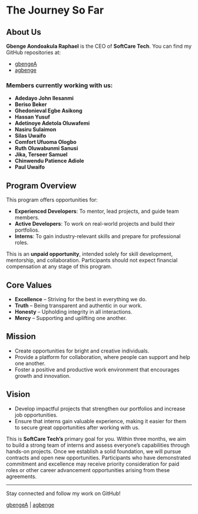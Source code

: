  # The Journey So Far

## About Us

**Gbenge Aondoakula Raphael** is the CEO of **SoftCare Tech**. You can find my GitHub repositories at:

- [gbengeA](https://github.com/gbengeA)
- [agbenge](https://github.com/agbenge)

### Members currently working with us:

- **Adedayo John Ilesanmi**
- **Beriso Beker**
- **Ghedonieval Egbe Asikong**
- **Hassan Yusuf**
- **Adetinoye Adetola Oluwafemi**
- **Nasiru Sulaimon**
- **Silas Uwaifo**
- **Comfort Ufuoma Ologbo**
- **Ruth Oluwabunmi Sanusi**
- **Jika, Terseer Samuel**
- **Chinwendu Patience Adiole**
- **Paul Uwaifo**

## Program Overview

This program offers opportunities for:

- **Experienced Developers**: To mentor, lead projects, and guide team members.
- **Active Developers**: To work on real-world projects and build their portfolios.
- **Interns**: To gain industry-relevant skills and prepare for professional roles.

This is an **unpaid opportunity**, intended solely for skill development, mentorship, and collaboration. Participants should not expect financial compensation at any stage of this program.

## Core Values

- **Excellence** – Striving for the best in everything we do.
- **Truth** – Being transparent and authentic in our work.
- **Honesty** – Upholding integrity in all interactions.
- **Mercy** – Supporting and uplifting one another.

## Mission

- Create opportunities for bright and creative individuals.
- Provide a platform for collaboration, where people can support and help one another.
- Foster a positive and productive work environment that encourages growth and innovation.

## Vision

- Develop impactful projects that strengthen our portfolios and increase job opportunities.
- Ensure that interns gain valuable experience, making it easier for them to secure great opportunities after working with us.

This is **SoftCare Tech’s** primary goal for you. Within three months, we aim to build a strong team of interns and assess everyone’s capabilities through hands-on projects. Once we establish a solid foundation, we will pursue contracts and open new opportunities. Participants who have demonstrated commitment and excellence may receive priority consideration for paid roles or other career advancement opportunities arising from these agreements.

---

Stay connected and follow my work on GitHub!

[gbengeA](https://github.com/gbengeA) | [agbenge](https://github.com/agbenge)

